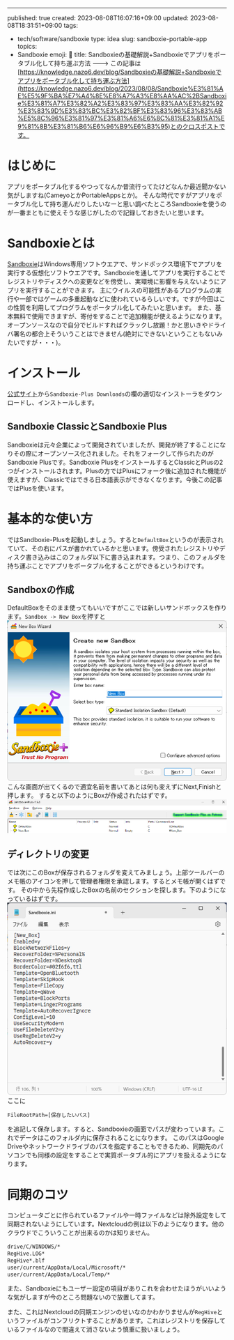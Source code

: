 ---
published: true
created: 2023-08-08T16:07:16+09:00
updated: 2023-08-08T18:31:51+09:00
tags:
  - tech/software/sandboxie
type: idea
slug: sandboxie-portable-app
topics:
  - Sandboxie
emoji: 📝
title: Sandboxieの基礎解説+Sandboxieでアプリをポータブル化して持ち運ぶ方法
---> この記事は[https://knowledge.nazo6.dev/blog/Sandboxieの基礎解説+Sandboxieでアプリをポータブル化して持ち運ぶ方法](https://knowledge.nazo6.dev/blog/2023/08/08/Sandboxie%E3%81%AE%E5%9F%BA%E7%A4%8E%E8%A7%A3%E8%AA%AC%2BSandboxie%E3%81%A7%E3%82%A2%E3%83%97%E3%83%AA%E3%82%92%E3%83%9D%E3%83%BC%E3%82%BF%E3%83%96%E3%83%AB%E5%8C%96%E3%81%97%E3%81%A6%E6%8C%81%E3%81%A1%E9%81%8B%E3%81%B6%E6%96%B9%E6%B3%95)とのクロスポストです。


# はじめに
アプリをポータブル化するやつってなんか昔流行ってたけどなんか最近聞かない気がしますね(CameyoとかPortableAppsとか)。
そんな時代ですがアプリをポータブル化して持ち運んだりしたいなーと思い調べたところSandboxieを使うのが一番まともに使えそうな感じがしたので記録しておきたいと思います。

# Sandboxieとは
[Sandboxie](https://sandboxie-plus.com/)はWindows専用ソフトウエアで、サンドボックス環境下でアプリを実行する仮想化ソフトウエアです。Sandboxieを通してアプリを実行することでレジストリやディスクへの変更などを傍受し、実環境に影響を与えないようにアプリを実行することができます。
主にウイルスの可能性があるプログラムの実行や一部ではゲームの多重起動などに使われているらしいです。ですが今回はこの性質を利用してプログラムをポータブル化してみたいと思います。
また、基本無料で使用できますが、寄付をすることで追加機能が使えるようになります。オープンソースなので自分でビルドすればクラックし放題！かと思いきやドライバ署名の都合上そういうことはできません(絶対にできないということもないみたいですが・・・)。

# インストール
[公式サイト](https://sandboxie-plus.com/downloads/)から`Sandboxie-Plus Downloads`の欄の適切なインストーラをダウンロードし、インストールします。

## Sandboxie ClassicとSandboxie Plus
Sandboxieは元々企業によって開発されていましたが、開発が終了することになりその際にオープンソース化されました。それをフォークして作られたのがSandboxie Plusです。Sandboxie PlusをインストールするとClassicとPlusの2つがインストールされます。Plusの方ではPlusにフォーク後に追加された機能が使えますが、Classicではできる日本語表示ができなくなります。今後この記事ではPlusを使います。

# 基本的な使い方
ではSandboxie-Plusを起動しましょう。すると`DefaultBox`というのが表示されていて、その右にパスが書かれているかと思います。傍受されたレジストリやディスク書き込みはこのフォルダ以下に書き込まれます。つまり、このフォルダを持ち運ぶことでアプリをポータブル化することができるというわけです。

## Sandboxの作成
DefaultBoxをそのまま使ってもいいですがここでは新しいサンドボックスを作ります。`Sandbox -> New Box`を押すと
![](/images/blog/2023/08/08/sandboxie/newbox.png)
こんな画面が出てくるので適宜名前を書いてあとは何も変えずにNext,Finishと押します。
すると以下のようにBoxが作成されたはずです。
![](/images/blog/2023/08/08/sandboxie/newbox1.png)

## ディレクトリの変更
では次にこのBoxが保存されるフォルダを変えてみましょう。上部ツールバーのメモ帳のアイコンを押して管理者権限を承認します。するとメモ帳が開くはずです。
その中から先程作成したBoxの名前のセクションを探します。下のようになっているはずです。
![](/images/blog/2023/08/08/sandboxie/changedir.png)
ここに
```
FileRootPath=[保存したいパス]
```
を追記して保存します。すると、Sandboxieの画面でパスが変わっています。これでデータはこのフォルダ内に保存されることになります。
このパスはGoogle Driveやネットワークドライブのパスを指定することもできるため、同期先のパソコンでも同様の設定をすることで実質ポータブル的にアプリを扱えるようになります。

# 同期のコツ
コンピュータごとに作られているファイルや一時ファイルなどは除外設定をして同期されないようにしています。Nextcloudの例は以下のようになります。他のクラウドでこういうことが出来るのかは知りません。
```.sync-exclude.lst
drive/C/WINDOWS/*
RegHive.LOG*
RegHive*.blf
user/current/AppData/Local/Microsoft/*
user/current/AppData/Local/Temp/*
```
また、Sandboxieにもユーザー設定の項目がありこれを合わせたほうがいいような気がしますが今のところ問題ないので放置してます。

また、これはNextcloudの同期エンジンのせいなのかわかりませんが`RegHive`というファイルがコンフリクトすることがあります。これはレジストリを保存しているファイルなので間違えて消さないよう慎重に扱いましょう。